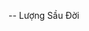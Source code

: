 <!-- - 👋 Hi, I’m @thanhpnvietis
- 👀 I’m interested in ...
- 🌱 I’m currently learning ...
- 💞️ I’m looking to collaborate on ...
- 📫 How to reach me ... -->

<!-- - Làm sao kiếm được nhiều tiền ?
- Làm sao kiếm được tên miền thật ngon ?
- Làm sao giấc ngủ cho tròn ?
- Làm sao khi chết vẫn còn lưu danh ?
- Làm sao để tiền bóng banh ?
- Làm sao để nó nhanh nhanh sinh lời ?
- Làm sao sống giữa cuộc đời ?
- Làm sao sống được chơi bời xa hoa ?
- Làm sao cứ mãi trêu hoa ?
- Làm sao biết được người ta yêu mình?
- Làm sao biết cách tỏ tình ?
- Làm sao biết được rằng mình đang yêu ? -->


-- Lượng Sầu Đời

<!---
thanhpnvietis/thanhpnvietis is a ✨ special ✨ repository because its `README.md` (this file) appears on your GitHub profile.
You can click the Preview link to take a look at your changes.
--->
